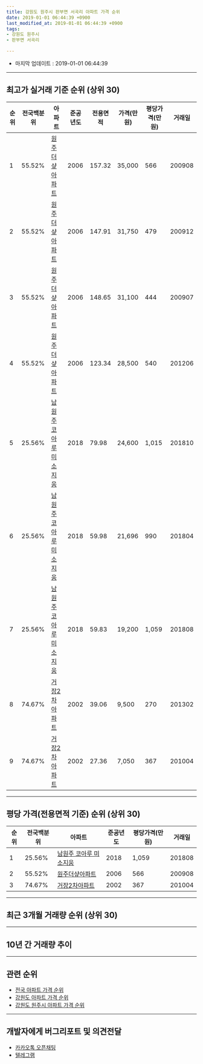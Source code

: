 ```yaml
---
title: 강원도 원주시 판부면 서곡리 아파트 가격 순위
date: 2019-01-01 06:44:39 +0900
last_modified_at: 2019-01-01 06:44:39 +0900
tags:
- 강원도 원주시
- 판부면 서곡리

---
```


* 마지막 업데이트 : 2019-01-01 06:44:39

---

## 최고가 실거래 기준 순위 (상위 30)


|순위|전국백분위|아파트|준공년도|전용면적|가격(만원)|평당가격(만원)|거래일|
|---|---|---|---|---|---|---|---|
|1|55.52%|[원주더샾아파트](https://search.naver.com/search.naver?query=%EA%B0%95%EC%9B%90%EB%8F%84+%EC%9B%90%EC%A3%BC%EC%8B%9C+%ED%8C%90%EB%B6%80%EB%A9%B4+%EC%84%9C%EA%B3%A1%EB%A6%AC+%EC%9B%90%EC%A3%BC%EB%8D%94%EC%83%BE%EC%95%84%ED%8C%8C%ED%8A%B8)|2006|157.32|35,000|566|200908|
|2|55.52%|[원주더샾아파트](https://search.naver.com/search.naver?query=%EA%B0%95%EC%9B%90%EB%8F%84+%EC%9B%90%EC%A3%BC%EC%8B%9C+%ED%8C%90%EB%B6%80%EB%A9%B4+%EC%84%9C%EA%B3%A1%EB%A6%AC+%EC%9B%90%EC%A3%BC%EB%8D%94%EC%83%BE%EC%95%84%ED%8C%8C%ED%8A%B8)|2006|147.91|31,750|479|200912|
|3|55.52%|[원주더샾아파트](https://search.naver.com/search.naver?query=%EA%B0%95%EC%9B%90%EB%8F%84+%EC%9B%90%EC%A3%BC%EC%8B%9C+%ED%8C%90%EB%B6%80%EB%A9%B4+%EC%84%9C%EA%B3%A1%EB%A6%AC+%EC%9B%90%EC%A3%BC%EB%8D%94%EC%83%BE%EC%95%84%ED%8C%8C%ED%8A%B8)|2006|148.65|31,100|444|200907|
|4|55.52%|[원주더샾아파트](https://search.naver.com/search.naver?query=%EA%B0%95%EC%9B%90%EB%8F%84+%EC%9B%90%EC%A3%BC%EC%8B%9C+%ED%8C%90%EB%B6%80%EB%A9%B4+%EC%84%9C%EA%B3%A1%EB%A6%AC+%EC%9B%90%EC%A3%BC%EB%8D%94%EC%83%BE%EC%95%84%ED%8C%8C%ED%8A%B8)|2006|123.34|28,500|540|201206|
|5|25.56%|[남원주 코아루 미소지움](https://search.naver.com/search.naver?query=%EA%B0%95%EC%9B%90%EB%8F%84+%EC%9B%90%EC%A3%BC%EC%8B%9C+%ED%8C%90%EB%B6%80%EB%A9%B4+%EC%84%9C%EA%B3%A1%EB%A6%AC+%EB%82%A8%EC%9B%90%EC%A3%BC+%EC%BD%94%EC%95%84%EB%A3%A8+%EB%AF%B8%EC%86%8C%EC%A7%80%EC%9B%80)|2018|79.98|24,600|1,015|201810|
|6|25.56%|[남원주 코아루 미소지움](https://search.naver.com/search.naver?query=%EA%B0%95%EC%9B%90%EB%8F%84+%EC%9B%90%EC%A3%BC%EC%8B%9C+%ED%8C%90%EB%B6%80%EB%A9%B4+%EC%84%9C%EA%B3%A1%EB%A6%AC+%EB%82%A8%EC%9B%90%EC%A3%BC+%EC%BD%94%EC%95%84%EB%A3%A8+%EB%AF%B8%EC%86%8C%EC%A7%80%EC%9B%80)|2018|59.98|21,696|990|201804|
|7|25.56%|[남원주 코아루 미소지움](https://search.naver.com/search.naver?query=%EA%B0%95%EC%9B%90%EB%8F%84+%EC%9B%90%EC%A3%BC%EC%8B%9C+%ED%8C%90%EB%B6%80%EB%A9%B4+%EC%84%9C%EA%B3%A1%EB%A6%AC+%EB%82%A8%EC%9B%90%EC%A3%BC+%EC%BD%94%EC%95%84%EB%A3%A8+%EB%AF%B8%EC%86%8C%EC%A7%80%EC%9B%80)|2018|59.83|19,200|1,059|201808|
|8|74.67%|[거장2차아파트](https://search.naver.com/search.naver?query=%EA%B0%95%EC%9B%90%EB%8F%84+%EC%9B%90%EC%A3%BC%EC%8B%9C+%ED%8C%90%EB%B6%80%EB%A9%B4+%EC%84%9C%EA%B3%A1%EB%A6%AC+%EA%B1%B0%EC%9E%A52%EC%B0%A8%EC%95%84%ED%8C%8C%ED%8A%B8)|2002|39.06|9,500|270|201302|
|9|74.67%|[거장2차아파트](https://search.naver.com/search.naver?query=%EA%B0%95%EC%9B%90%EB%8F%84+%EC%9B%90%EC%A3%BC%EC%8B%9C+%ED%8C%90%EB%B6%80%EB%A9%B4+%EC%84%9C%EA%B3%A1%EB%A6%AC+%EA%B1%B0%EC%9E%A52%EC%B0%A8%EC%95%84%ED%8C%8C%ED%8A%B8)|2002|27.36|7,050|367|201004|


---

## 평당 가격(전용면적 기준) 순위 (상위 30)


|순위|전국백분위|아파트|준공년도|평당가격(만원)|거래일|
|---|---|---|---|---|---|
|1|25.56%|[남원주 코아루 미소지움](https://search.naver.com/search.naver?query=%EA%B0%95%EC%9B%90%EB%8F%84+%EC%9B%90%EC%A3%BC%EC%8B%9C+%ED%8C%90%EB%B6%80%EB%A9%B4+%EC%84%9C%EA%B3%A1%EB%A6%AC+%EB%82%A8%EC%9B%90%EC%A3%BC+%EC%BD%94%EC%95%84%EB%A3%A8+%EB%AF%B8%EC%86%8C%EC%A7%80%EC%9B%80)|2018|1,059|201808|
|2|55.52%|[원주더샾아파트](https://search.naver.com/search.naver?query=%EA%B0%95%EC%9B%90%EB%8F%84+%EC%9B%90%EC%A3%BC%EC%8B%9C+%ED%8C%90%EB%B6%80%EB%A9%B4+%EC%84%9C%EA%B3%A1%EB%A6%AC+%EC%9B%90%EC%A3%BC%EB%8D%94%EC%83%BE%EC%95%84%ED%8C%8C%ED%8A%B8)|2006|566|200908|
|3|74.67%|[거장2차아파트](https://search.naver.com/search.naver?query=%EA%B0%95%EC%9B%90%EB%8F%84+%EC%9B%90%EC%A3%BC%EC%8B%9C+%ED%8C%90%EB%B6%80%EB%A9%B4+%EC%84%9C%EA%B3%A1%EB%A6%AC+%EA%B1%B0%EC%9E%A52%EC%B0%A8%EC%95%84%ED%8C%8C%ED%8A%B8)|2002|367|201004|


---

## 최근 3개월 거래량 순위 (상위 30)


<div style="width:100%;">
    <canvas id="deal_count_ranking" height="250"></canvas>
</div>


<script>
new Chart(document.getElementById("deal_count_ranking"), {
    type: 'horizontalBar',
    data: {
        labels: ['거장2차아파트', '원주더샾아파트', '남원주 코아루 미소지움'],
        datasets: [{
            label: '실거래 수',
            data: [4, 1, 1],
            borderColor: "rgba(255, 0, 128, 1)",
            backgroundColor: "rgba(255, 0, 128, 0.5)",
            fill: false,
        }]
    },
    options: {
        responsive: true,
        title: {
            display: true,
            text: '최근 3개월 거래량 순위'
        },
        tooltips: {
            mode: 'index',
            intersect: false,
            callbacks: {
                title: function(tooltipItems, data) {
                    return "실거래 수:";
                },
                label: function(tooltipItem, data) {
                    return data.labels[tooltipItem.index] + ": " + tooltipItem.xLabel;
                }
            }
        },
        hover: {
            mode: 'nearest',
            intersect: true
        },
        scales: {
            xAxes: [{
                display: true,
                scaleLabel: {
                    display: true,
                    labelString: '실거래 수'
                },
                ticks: {
                    suggestedMin: 0,
                }
            }],
            yAxes: [{
                display: true,
                ticks: {
                    autoSkip: false,
                    callback: function(value, index, values) {
                        if (value.length > 15)
                            return value.substr(0, 13) + "...";
                        else
                            return value;
                    }
                },
                scaleLabel: {
                    display: false,
                }
            }]
        }
    }
});

</script>


---

## 10년 간 거래량 추이


<div style="width:100%;">
    <canvas id="deal_progress" height="250"></canvas>
</div>

<script>
new Chart(document.getElementById("deal_progress"), {
    type: 'line',
    data: {
        labels: ['200901','200902','200903','200904','200905','200906','200907','200908','200909','200910','200911','200912','201001','201002','201003','201004','201005','201006','201007','201008','201009','201010','201011','201012','201101','201102','201103','201104','201105','201106','201107','201108','201109','201110','201111','201112','201201','201202','201203','201204','201205','201206','201207','201208','201209','201210','201211','201212','201301','201302','201303','201304','201305','201306','201307','201308','201309','201310','201311','201312','201401','201402','201403','201404','201405','201406','201407','201408','201409','201410','201411','201412','201501','201502','201503','201504','201505','201506','201507','201508','201509','201510','201511','201512','201601','201602','201603','201604','201605','201606','201607','201608','201609','201610','201611','201612','201701','201702','201703','201704','201705','201706','201707','201708','201709','201710','201711','201712','201801','201802','201803','201804','201805','201806','201807','201808','201809','201810','201811','201812','201901'],
        datasets: [{
            label: '실거래 수',
            pointRadius: 1,
            data: [2, 2, 1, 3, 2, 1, 3, 3, 2, 0, 4, 1, 2, 4, 1, 7, 6, 6, 2, 1, 2, 2, 3, 1, 1, 5, 2, 4, 6, 4, 6, 3, 3, 5, 2, 7, 2, 3, 3, 3, 5, 4, 1, 5, 3, 3, 1, 20, 2, 7, 20, 14, 5, 3, 9, 2, 4, 17, 18, 16, 9, 9, 13, 4, 12, 15, 17, 6, 7, 5, 2, 14, 19, 8, 14, 13, 12, 11, 14, 12, 11, 16, 16, 31, 18, 13, 13, 12, 10, 8, 13, 8, 8, 9, 14, 6, 6, 3, 14, 9, 9, 17, 4, 7, 8, 4, 15, 8, 10, 3, 8, 6, 5, 4, 1, 4, 3, 2, 4, 2, 0],
            borderColor: "rgba(255, 201, 14, 1)",
            backgroundColor: "rgba(255, 201, 14, 0.5)",
            fill: true,
        }]
    },
    options: {
        responsive: true,
        title: {
            display: true,
            text: '10년간 거래량 추이'
        },
        tooltips: {
            mode: 'index',
            intersect: false,
        },
        hover: {
            mode: 'nearest',
            intersect: true
        },
        scales: {
            xAxes: [{
                display: true,
                scaleLabel: {
                    display: true,
                    labelString: '년/월'
                }
            }],
            yAxes: [{
                display: true,
                ticks: {
                    suggestedMin: 0,
                },
                scaleLabel: {
                    display: true,
                    labelString: '실거래 수'
                }
            }]
        }
    }
});

</script>


---

## 관련 순위

- [전국 아파트 가격 순위](https://inasie.github.io/apt-ranking/전국)
- [강원도 아파트 가격 순위](https://inasie.github.io/apt-ranking/강원도)
- [강원도 원주시 아파트 가격 순위](https://inasie.github.io/apt-ranking/강원도-원주시)


---

## 개발자에게 버그리포트 및 의견전달

- [카카오톡 오픈채팅](https://open.kakao.com/o/gLJUAP4)
- [텔레그램](https://t.me/inasie)

